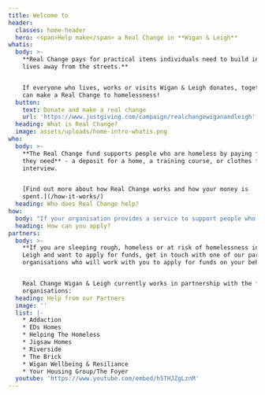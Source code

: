 ```yaml
---
title: Welcome to
header:
  classes: home-header
  hero: <span>Help make</span> a Real Change in **Wigan & Leigh**
whatis:
  body: >-
    **Real Change pays for practical items individuals need to build independent
    lives away from the streets.**


    If everyone who lives, works or visits Wigan & Leigh donates, together we
    can make a Real Change to homelessness!
  button:
    text: Donate and make a real change
    url: 'https://www.justgiving.com/campaign/realchangewiganandleigh'
  heading: What is Real Change?
  image: assets/uploads/home-intro-whatis.png
who:
  body: >-
    **The Real Change fund supports people who are homeless by paying for items
    they need** - a deposit for a home, a training course, or clothes for a job
    interview.


    [Find out more about how Real Change works and how your money is
    spent.](/how-it-works/)
  heading: Who does Real Change help?
how:
  body: "If your organisation provides a service to support people who are homeless in Wigan & Leigh and you would like to discuss how to become an approved Real Change partner, please contact us on [07788 105 078](tel:07788105078) or email <mailto:info@realchangewiganandleigh.co.uk> or \L[find out more here](/how-to-apply/)."
  heading: How can you apply?
partners:
  body: >-
    **If you are sleeping rough, homeless or at risk of homelessness in Wigan &
    Leigh and want to apply for funds, get in touch with one of our partner
    organisations who will work with you to apply for funds on your behalf.**


    Real Change Wigan & Leigh currently works in partnership with the following
    organisations:
  heading: Help from our Partners
  image: ''
  list: |-
    * Addaction
    * EDs Homes
    * Helping The Homeless
    * Jigsaw Homes
    * Riverside
    * The Brick
    * Wigan Wellbeing & Resiliance
    * Your Housing Group/The Foyer
  youtube: 'https://www.youtube.com/embed/h5THJZgLznM'
---
```


